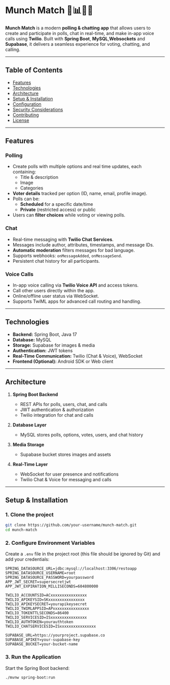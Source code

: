 # Munch Match 🍔📊💬📞

**Munch Match** is a modern **polling & chatting app** that allows users to create and participate in polls, chat in real-time, and make in-app voice calls using **Twilio**. Built with **Spring Boot**, **MySQL**,**Websockets** and **Supabase**, it delivers a seamless experience for voting, chatting, and calling.

---

## Table of Contents

- [Features](#features)  
- [Technologies](#technologies)  
- [Architecture](#architecture)  
- [Setup & Installation](#setup--installation)  
- [Configuration](#configuration)  
- [Security Considerations](#security-considerations)  
- [Contributing](#contributing)  
- [License](#license)  

---

## Features

### Polling
- Create polls with multiple options and real time updates, each containing:
  - Title & description  
  - Image  
  - Categories  
- **Voter details** tracked per option (ID, name, email, profile image).  
- Polls can be:
  - **Scheduled** for a specific date/time  
  - **Private** (restricted access) or public  
- Users can **filter choices** while voting or viewing polls.

### Chat
- Real-time messaging with **Twilio Chat Services**.  
- Messages include author, attributes, timestamps, and message IDs.  
- **Automatic moderation** filters messages for bad language.  
- Supports webhooks: `onMessageAdded`, `onMessageSend`.  
- Persistent chat history for all participants.  

### Voice Calls
- In-app voice calling via **Twilio Voice API** and access tokens.  
- Call other users directly within the app.  
- Online/offline user status via WebSocket.  
- Supports TwiML apps for advanced call routing and handling.  

---

## Technologies

- **Backend:** Spring Boot, Java 17  
- **Database:** MySQL  
- **Storage:** Supabase for images & media  
- **Authentication:** JWT tokens  
- **Real-Time Communication:** Twilio (Chat & Voice), WebSocket  
- **Frontend (Optional):** Android SDK or Web client  

---

## Architecture

1. **Spring Boot Backend**
   - REST APIs for polls, users, chat, and calls  
   - JWT authentication & authorization  
   - Twilio integration for chat and calls  

2. **Database Layer**
   - MySQL stores polls, options, votes, users, and chat history  

3. **Media Storage**
   - Supabase bucket stores images and assets  

4. **Real-Time Layer**
   - WebSocket for user presence and notifications  
   - Twilio Chat & Voice for messaging and calls  

---

## Setup & Installation

### 1. Clone the project
```bash
git clone https://github.com/your-username/munch-match.git
cd munch-match
```


### 2. Configure Environment Variables

Create a `.env` file in the project root (this file should be ignored by Git) and add your credentials:

```env
SPRING_DATASOURCE_URL=jdbc:mysql://localhost:3306/restoapp
SPRING_DATASOURCE_USERNAME=root
SPRING_DATASOURCE_PASSWORD=yourpassword
APP_JWT_SECRET=supersecretjwt
APP_JWT_EXPIRATION_MILLISECONDS=604800000

TWILIO_ACCOUNTSID=ACxxxxxxxxxxxxxxxx
TWILIO_APIKEYSID=SKxxxxxxxxxxxxxxxx
TWILIO_APIKEYSECRET=yourapikeysecret
TWILIO_TWIMLAPPSID=APxxxxxxxxxxxxxxxx
TWILIO_TOKENTTLSECONDS=86400
TWILIO_SERVICESID=ISxxxxxxxxxxxxxxxx
TWILIO_AUTHTOKEN=yourauthtoken
TWILIO_CHATSERVICESID=ISxxxxxxxxxxxxxxxx

SUPABASE_URL=https://yourproject.supabase.co
SUPABASE_APIKEY=your-supabase-key
SUPABASE_BUCKET=your-bucket-name
```

### 3. Run the Application

Start the Spring Boot backend:

```bash
./mvnw spring-boot:run
```



